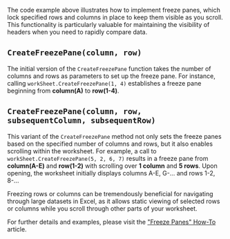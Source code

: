 The code example above illustrates how to implement freeze panes, which lock specified rows and columns in place to keep them visible as you scroll. This functionality is particularly valuable for maintaining the visibility of headers when you need to rapidly compare data.

## `CreateFreezePane(column, row)`

The initial version of the `CreateFreezePane` function takes the number of columns and rows as parameters to set up the freeze pane. For instance, calling `workSheet.CreateFreezePane(1, 4)` establishes a freeze pane beginning from **column(A)** to **row(1-4)**.

## `CreateFreezePane(column, row, subsequentColumn, subsequentRow)`

This variant of the `CreateFreezePane` method not only sets the freeze panes based on the specified number of columns and rows, but it also enables scrolling within the worksheet. For example, a call to `workSheet.CreateFreezePane(5, 2, 6, 7)` results in a freeze pane from **column(A-E)** and **row(1-2)** with scrolling over **1 column** and **5 rows**. Upon opening, the worksheet initially displays columns A-E, G-... and rows 1-2, 8-...

Freezing rows or columns can be tremendously beneficial for navigating through large datasets in Excel, as it allows static viewing of selected rows or columns while you scroll through other parts of your worksheet.



For further details and examples, please visit the ["Freeze Panes" How-To](https://ironsoftware.com/csharp/excel/how-to/add-freeze-panes/) article.